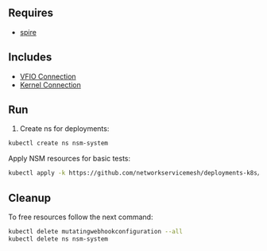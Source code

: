 ## Requires

- [spire](../spire)

## Includes

- [VFIO Connection](../use-cases/Vfio2Noop)
- [Kernel Connection](../use-cases/SriovKernel2Noop)

## Run

1. Create ns for deployments:
```bash
kubectl create ns nsm-system
```

Apply NSM resources for basic tests:
```bash
kubectl apply -k https://github.com/networkservicemesh/deployments-k8s/examples/sriov?ref=80bd786b27b690ffc66d7b858768c1d81cfa0bc1
```

## Cleanup

To free resources follow the next command:
```bash
kubectl delete mutatingwebhookconfiguration --all
kubectl delete ns nsm-system
```
